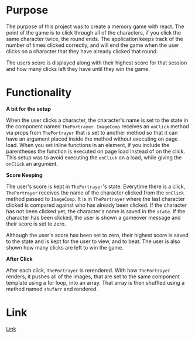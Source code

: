 # **Purpose**

The purpose of this project was to create a memory game with react. The point of the game is to click through all of the characters, if you click the same character twice, the round ends. The application keeps track of the number of times clicked correctly, and will end the game when the user clicks on a character that they have already clicked that round.

The users score is displayed along with their highest score for that session and how many clicks left they have until they win the game.

# **Functionality**

**A bit for the setup**

When the user clicks a character, the character's name is set to the state in the component named `ThePortrayer`. `ImageComp` receives an `onClick` method via props from `ThePortrayer` that is set to another method so that it can have an argument placed inside the method without executing on page load. When you set inline functions in an element, if you include the parentheses the function is executed on page load instead of on the click. This setup was to avoid executing the `onClick` on a load, while giving the `onClick` an argument.

**Score Keeping**

The user's score is kept in `ThePortrayer`'s state. Everytime there is a click, `ThePortrayer` receives the name of the character clicked from the `onClick` method passed to `ImageComp`. It is in `ThePortrayer` where the last character clicked is compared against who has already been clicked. If the character has not been clicked yet, the character's name is saved in the `state`. If the character has been clicked, the user is shown a gameover message and their score is set to zero. 

Although the user's score has been set to zero, their highest score is saved to the state and is kept for the user to view, and to beat. The user is also shown how many clicks are left to win the game.

**After Click**

After each click, `ThePortrayer` is rerendered. With how `ThePortrayer` renders, it pushes all of the images, that are set to the same component template using a for loop, into an array. That array is then shuffled using a method named `shufArr` and rendered.

# **Link**

[Link](https://cragady.github.io/Clicky-Game/)
